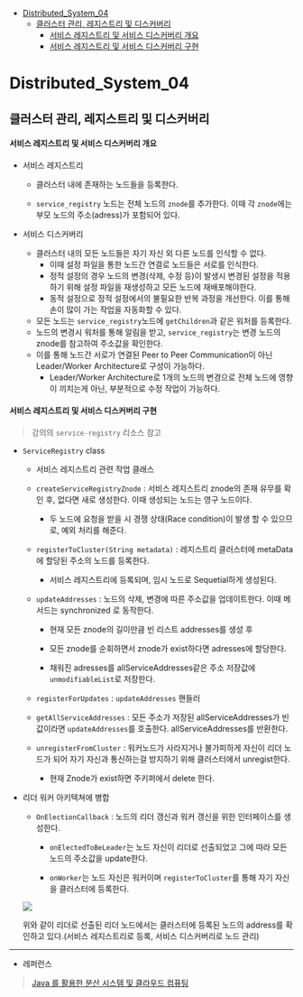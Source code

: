 - [Distributed\_System\_04](#distributed_system_04)
  - [클러스터 관리, 레지스트리 및 디스커버리](#클러스터-관리-레지스트리-및-디스커버리)
      - [서비스 레지스트리 및 서비스 디스커버리 개요](#서비스-레지스트리-및-서비스-디스커버리-개요)
      - [서비스 레지스트리 및 서비스 디스커버리 구현](#서비스-레지스트리-및-서비스-디스커버리-구현)


# Distributed_System_04

## 클러스터 관리, 레지스트리 및 디스커버리

#### 서비스 레지스트리 및 서비스 디스커버리 개요

- 서비스 레지스트리
  
  - 클러스터 내에 존재하는 노드들을 등록한다.
  
  - `service_registry` 노드는 전체 노드의 `znode`를 추가한다. 이때 각 `znode`에는 부모 노드의 주소(adress)가 포함되어 있다.

- 서비스 디스커버리
  
  - 클러스터 내의 모든 노드들은 자기 자신 외 다른 노드를 인식할 수 없다.
    - 이때 설정 파일을 통한 노드간 연결로 노드들은 서로를 인식한다.
    - 정적 설정의 경우 노드의 변경(삭제, 수정 등)이 발생시 변경된 설정을 적용하기 위해 설정 파일을 재생성하고 모든 노드에 재배포해야한다.
    - 동적 설정으로 정적 설정에서의 불필요한 반복 과정을 개선한다. 이를 통해 손이 많이 가는 작업을 자동화할 수 있다.
  - 모든 노드는 `service_registry`노드에 `getChildren`과 같은 워처를 등록한다.
  - 노드의 변경시 워처를 통해 알림을 받고, `service_registry`는 변경 노드의 znode를 참고하여 주소값을 확인한다.
  - 이를 통해 노드간 서로가 연결된 Peer to Peer Communication이 아닌 Leader/Worker Architecture로 구성이 가능하다.
    - Leader/Worker Architecture로 1개의 노드의 변경으로 전체 노드에 영향이 끼치는게 아닌, 부분적으로 수정 작업이 가능하다. 

#### 서비스 레지스트리 및 서비스 디스커버리 구현

> 강의의 `service-registry` 리소스 참고

- `ServiceRegistry` class
  
  - 서비스 레지스트리 관련 작업 클래스
  
  - `createServiceRegistryZnode` :  서비스 레지스트리 znode의 존재 유무를 확인 후, 없다면 새로 생성한다. 이때 생성되는 노드는 영구 노드이다.
    
    - 두 노드에 요청을 받을 시 경쟁 상태(Race condition)이 발생 할 수 있으므로, 예외 처리를 해준다.
  
  - `registerToCluster(String metadata)` : 레지스트리 클러스터에 metaData에 할당된 주소의 노드를 등록한다.
    
    - 서비스 레지스트리에 등록되며, 임시 노드로 Sequetial하게 생성된다.
  
  - `updateAddresses` : 노드의 삭제, 변경에 따른 주소값을 업데이트한다. 이때 메서드는 synchronized 로 동작한다.
    
    - 현재 모든 znode의 길이만큼 빈 리스트 addresses를 생성 후
    
    - 모든 znode를 순회하면서 znode가 exist하다면 adresses에 할당한다.
    
    - 채워진 adresses를 allServiceAddresses같은 주소 저장값에 `unmodifiableList`로 저장한다.
  
  - `registerForUpdates` : `updateAddresses` 핸들러
  
  - `getAllServiceAddresses` : 모든 주소가 저장된 allServiceAddresses가 빈 값이라면 `updateAddresses`를 호출한다. allServiceAddresses를 반환한다.
  
  - `unregisterFromCluster` : 워커노드가 사라지거나 불가피하게 자신이 리더 노드가 되어 자기 자신과 통신하는걸 방지하기 위해 클러스터에서 unregist한다.
    
    - 현재 Znode가 exist하면 주키퍼에서 delete 한다.

- 리더 워커 아키텍쳐에 병합
  
  - `OnElectionCallback` : 노드의 리더 갱신과 워커 갱신을 위한 인터페이스를 생성한다.
    
    - `onElectedToBeLeader`는 노드 자신이 리더로 선출되었고 그에 따라 모든 노드의 주소값을 update한다.
    
    - `onWorker`는 노드 자신은 워커이며 `registerToCluster`를 통해 자기 자신을 클러스터에 등록한다.
  
  ![](https://user-images.githubusercontent.com/81341784/210027363-ac12bb2c-1189-4500-b1ed-2a17c4bf0259.png)
  
  위와 같이 리더로 선출된 리더 노드에서는 클러스터에 등록된 노드의 address를 확인하고 있다.(서비스 레지스트리로 등록, 서비스 디스커버리로 노드 관리)

---

- 레퍼런스

> [Java 를 활용한 분산 시스템 및 클라우드 컴퓨팅](https://www.udemy.com/course/java-distributed-system/)
